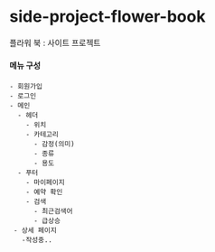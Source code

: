 # side-project-flower-book
플라워 북 : 사이트 프로젝트

#### 메뉴 구성
```
- 회원가입
- 로그인
- 메인
  - 헤더
    - 위치
    - 카테고리
      - 감정(의미)
      - 종류
      - 용도
  - 푸터
    - 마이페이지
    - 예약 확인
    - 검색
      - 최근검색어
      - 급상승
 - 상세 페이지
   -작성중..
```
